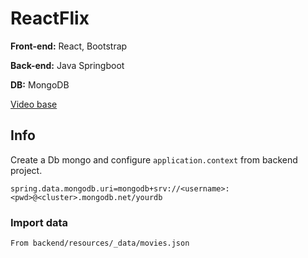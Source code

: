 # ReactFlix

**Front-end:** React, Bootstrap

**Back-end:** Java Springboot

**DB:** MongoDB

 [Video base](https://www.youtube.com/watch?v=5PdEmeopJVQ)

## Info

Create a Db mongo and configure `application.context` from backend project.
```
spring.data.mongodb.uri=mongodb+srv://<username>:<pwd>@<cluster>.mongodb.net/yourdb
```

### Import data 
``From backend/resources/_data/movies.json``